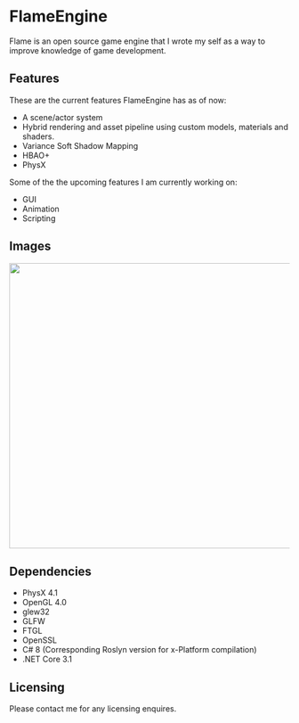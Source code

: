 # FlameEngine
Flame is an open source game engine that I wrote my self as a way to improve knowledge of game development.


## Features

These are the current features FlameEngine has as of now:

- A scene/actor system
- Hybrid rendering and asset pipeline using custom models, materials and shaders.
- Variance Soft Shadow Mapping
- HBAO+
- PhysX

Some of the the upcoming features I am currently working on:

- GUI
- Animation
- Scripting

## Images

<img src="https://media.discordapp.net/attachments/717866375212826705/773742234323124244/unknown.png" width="562" height="512">

## Dependencies

- PhysX 4.1
- OpenGL 4.0
- glew32
- GLFW
- FTGL
- OpenSSL
- C# 8 (Corresponding Roslyn version for x-Platform compilation)
- .NET Core 3.1


## Licensing

Please contact me for any licensing enquires.
